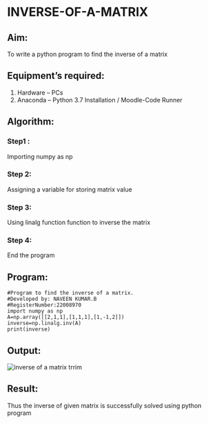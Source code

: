 # INVERSE-OF-A-MATRIX
## Aim:
To write a python program to find the inverse of a matrix
## Equipment’s required:
1. 	Hardware – PCs
2. 	Anaconda – Python 3.7 Installation / Moodle-Code Runner
## Algorithm:
### Step1 :
Importing numpy as np
### Step 2: 
Assigning a variable for storing matrix value
### Step 3:
Using linalg function function to inverse the matrix
### Step 4: 
End the program

## Program:
```
#Program to find the inverse of a matrix.
#Developed by: NAVEEN KUMAR.B
#RegisterNumber:22008970
import numpy as np
A=np.array([[2,1,1],[1,1,1],[1,-1,2]])
inverse=np.linalg.inv(A)
print(inverse)
```
## Output:
![inverse of a matrix trrim](https://github.com/mrnaviz/INVERSE-OF-A-MATRIX/assets/123350791/98c33e17-17a3-4817-ac5e-997f4d0c6321)


## Result:
Thus the inverse of given matrix is successfully solved using python program

